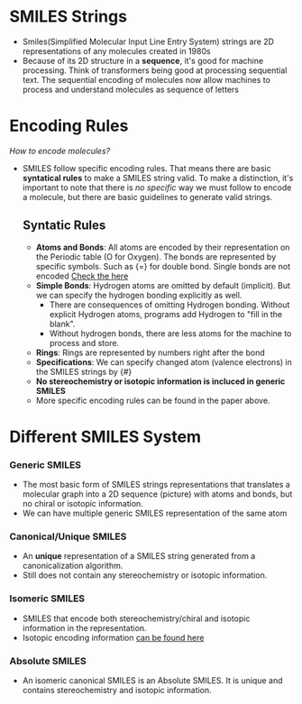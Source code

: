# SMILES Strings 
- Smiles(Simplified Molecular Input Line Entry System) strings are 2D representations of any molecules created in 1980s 
-  Because of its 2D structure in a **sequence**, it's good for machine processing. Think of transformers being good at processing sequential text. The sequential encoding of molecules now allow machines to process and understand molecules as sequence of letters  
  
# Encoding Rules 
*How to encode molecules?*  
- SMILES follow specific encoding rules. That means there are basic **syntatical rules** to make a SMILES string valid. To make a distinction, it's important to note that there is *no specific* way we must follow to encode a molecule, but there are basic guidelines to generate valid strings. 
  ## Syntatic Rules 
  - **Atoms and Bonds**: All atoms are encoded by their representation on the Periodic table (O for Oxygen). The bonds are represented by specific symbols. Such as {=} for double bond. Single bonds are not encoded  [Check the here](https://archive.epa.gov/med/med_archive_03/web/html/smiles.html)
  - **Simple Bonds**: Hydrogen atoms are omitted by default (implicit). But we can specify the hydrogen bonding explicitly as well. 
    - There are consequences of omitting Hydrogen bonding. Without explicit Hydrogen atoms, programs add Hydrogen to "fill in the blank". 
    - Without hydrogen bonds, there are less atoms for the machine to process and store. 
  - **Rings**: Rings are represented by numbers right after the bond 
  - **Specifications**: We can specify changed atom (valence electrons) in the SMILES strings by {#}
  - **No stereochemistry or isotopic information is incluced in generic SMILES**
  - More specific encoding rules can be found in the paper above. 

# Different SMILES System 
### Generic SMILES 
- The most basic form of SMILES strings representations that translates a molecular graph into a 2D sequence (picture) with atoms and bonds, but no chiral or isotopic information. 
- We can have multiple generic SMILES representation of the same atom  
### Canonical/Unique SMILES 
- An **unique** representation of a SMILES string generated from a canonicalization algorithm. 
- Still does not contain any stereochemistry or isotopic information. 
### Isomeric SMILES 
- SMILES that encode both stereochemistry/chiral and isotopic information in the representation. 
- Isotopic encoding information [can be found here](https://www.daylight.com/dayhtml/doc/theory/theory.smiles.html) 
### Absolute SMILES 
- An isomeric canonical SMILES is an Absolute SMILES. It is unique and contains stereochemistry and isotopic information. 